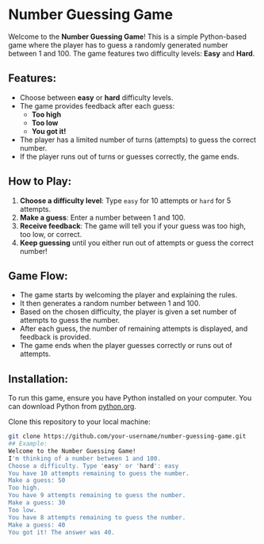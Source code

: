 # Number Guessing Game

Welcome to the **Number Guessing Game**! This is a simple Python-based game where the player has to guess a randomly generated number between 1 and 100. The game features two difficulty levels: **Easy** and **Hard**.

## Features:
- Choose between **easy** or **hard** difficulty levels.
- The game provides feedback after each guess: 
  - **Too high**
  - **Too low**
  - **You got it!**
- The player has a limited number of turns (attempts) to guess the correct number.
- If the player runs out of turns or guesses correctly, the game ends.

## How to Play:
1. **Choose a difficulty level**: Type `easy` for 10 attempts or `hard` for 5 attempts.
2. **Make a guess**: Enter a number between 1 and 100.
3. **Receive feedback**: The game will tell you if your guess was too high, too low, or correct.
4. **Keep guessing** until you either run out of attempts or guess the correct number!

## Game Flow:
- The game starts by welcoming the player and explaining the rules.
- It then generates a random number between 1 and 100.
- Based on the chosen difficulty, the player is given a set number of attempts to guess the number.
- After each guess, the number of remaining attempts is displayed, and feedback is provided.
- The game ends when the player guesses correctly or runs out of attempts.

## Installation:
To run this game, ensure you have Python installed on your computer. You can download Python from [python.org](https://www.python.org/downloads/).

Clone this repository to your local machine:

```bash
git clone https://github.com/your-username/number-guessing-game.git
## Example:
Welcome to the Number Guessing Game!
I'm thinking of a number between 1 and 100.
Choose a difficulty. Type 'easy' or 'hard': easy
You have 10 attempts remaining to guess the number.
Make a guess: 50
Too high.
You have 9 attempts remaining to guess the number.
Make a guess: 30
Too low.
You have 8 attempts remaining to guess the number.
Make a guess: 40
You got it! The answer was 40.

